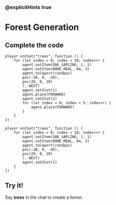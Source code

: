 ### @explicitHints true

# Forest Generation

## Complete the code

```blocks
player.onChat("trees", function () {
    for (let index = 0; index < 10; index++) {
        agent.setItem(OAK_SAPLING, 1, 1)
        agent.setItem(BONE_MEAL, 64, 2)
        agent.teleport(randpos(
        pos(-20, 0, -20),
        pos(20, 0, 20)
        ), WEST)
        agent.setSlot(1)
        agent.place(FORWARD)
        agent.setSlot(2)
        for (let index = 0; index < 5; index++) {
            agent.place(FORWARD)
        }
    }
})
```

```template
player.onChat("trees", function () {
    for (let index = 0; index < 10; index++) {
        agent.setItem(OAK_SAPLING, 1, 1)
        agent.setItem(BONE_MEAL, 64, 2)
        agent.teleport(randpos(
        pos(-20, 0, -20),
        pos(20, 0, 20)
        ), WEST)
        agent.setSlot(1)
    }
})
```

## Try it!

Say **trees** in the chat to create a forest.